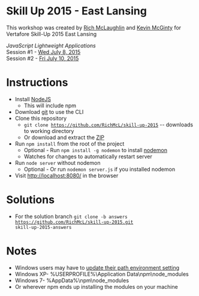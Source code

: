 # Skill Up 2015 - East Lansing

This workshop was created by [Rich McLaughlin](https://github.com/RichMcL) and [Kevin McGinty](https://github.com/atomicframeworks) for Vertafore Skill-Up 2015 East Lansing

*JavaScript Lightweight Applications*<br>
Session #1 - [Wed July 8, 2015](https://skillup2015eastlansing.sched.org/event/4384bb21746114ead5721f964d9968c3#.VZGTwO1VhBc)<br>
Session #2 - [Fri July 10, 2015](https://skillup2015eastlansing.sched.org/event/42df5ba09a61b3821b6db9e78adb868b#.VZGT5u1VhBc)

# Instructions
- Install [NodeJS](https://nodejs.org/) 
  - This will include npm
- Download [git](http://git-scm.com/downloads) to use the CLI
- Clone this repository
  - <code>git clone https://github.com/RichMcL/skill-up-2015</code> -- downloads to working directory
  - Or download and extract the [ZIP](https://github.com/RichMcL/skill-up-2015/archive/master.zip)
- Run <code>npm install</code> from the root of the project
  -  Optional - Run <code>npm install -g nodemon</code> to install [nodemon](http://nodemon.io/)
    - Watches for changes to automatically restart server
- Run <code>node server</code> without nodemon
  - Optional - Or run <code>nodemon server.js</code> if you installed nodemon
- Visit [http://localhost:8080/](http://localhost:8080/) in the browser

# Solutions
- For the solution branch
<code>git clone -b answers https://github.com/RichMcL/skill-up-2015.git skill-up-2015-answers</code>

# Notes
- Windows users may have to [update their path environment setting](https://www.google.com/webhp?sourceid=chrome-instant&ion=1&espv=2&es_th=1&ie=UTF-8#q=windows%20adding%20to%20path&es_th=1)
 - Windows XP- %USERPROFILE%\Application Data\npm\node_modules
 - Windows 7- %AppData%\npm\node_modules
 - Or wherever npm ends up installing the modules on your machine




